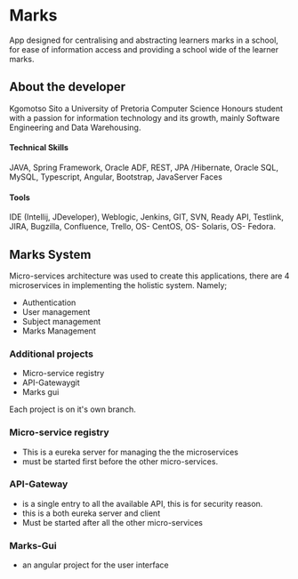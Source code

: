 # Marks
App designed for centralising and abstracting learners marks in a school, for ease of information access and providing a school wide of the learner marks. 

## About the developer
Kgomotso Sito a University of Pretoria Computer Science Honours student with a passion for information technology and its growth, mainly Software Engineering and Data Warehousing. 

#### Technical Skills
JAVA, Spring Framework, Oracle ADF, REST, JPA /Hibernate, Oracle SQL, MySQL, Typescript, Angular, Bootstrap, JavaServer Faces

#### Tools
IDE (Intellij, JDeveloper), Weblogic, Jenkins, GIT, SVN, Ready API, Testlink, JIRA, Bugzilla, Confluence, Trello, OS- CentOS, OS- Solaris, OS- Fedora.


## Marks System
Micro-services architecture was used to create this applications, there are 4
microservices in implementing the holistic system. Namely;
* Authentication 
* User management
* Subject management
* Marks Management


### Additional projects
* Micro-service registry
* API-Gatewaygit
* Marks gui

Each project is on it's own branch.

### Micro-service registry
* This is a eureka server for managing the the microservices
* must be started first before the other micro-services.

### API-Gateway
* is a single entry to all the available API, this is for security reason.
* this is a both eureka server and client
* Must be started after all the other micro-services

### Marks-Gui
* an angular project for the user interface

